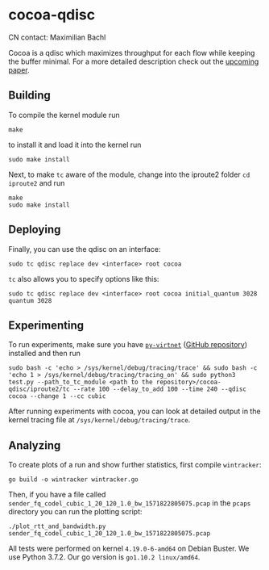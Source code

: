 # cocoa-qdisc
CN contact: Maximilian Bachl

Cocoa is a qdisc which maximizes throughput for each flow while keeping the buffer minimal. For a more detailed description check out the [upcoming paper](https://arxiv.org/abs/1910.10604).
## Building
To compile the kernel module run 

    make

to install it and load it into the kernel run

    sudo make install
    
Next, to make ``tc`` aware of the module, change into the iproute2 folder ```cd iproute2``` and run

    make
    sudo make install

## Deploying
Finally, you can use the qdisc on an interface: 

    sudo tc qdisc replace dev <interface> root cocoa
    
```tc``` also allows you to specify options like this: 

    sudo tc qdisc replace dev <interface> root cocoa initial_quantum 3028 quantum 3028
    
## Experimenting
To run experiments, make sure you have [```py-virtnet```](https://pypi.org/project/py-virtnet/) ([GitHub repository](https://github.com/CN-TU/py-virtnet)) installed and then run

    sudo bash -c 'echo > /sys/kernel/debug/tracing/trace' && sudo bash -c 'echo 1 > /sys/kernel/debug/tracing/tracing_on' && sudo python3 test.py --path_to_tc_module <path to the repository>/cocoa-qdisc/iproute2/tc --rate 100 --delay_to_add 100 --time 240 --qdisc cocoa --change 1 --cc cubic
    
After running experiments with cocoa, you can look at detailed output in the kernel tracing file at ```/sys/kernel/debug/tracing/trace```.

## Analyzing
To create plots of a run and show further statistics, first compile ```wintracker```:

    go build -o wintracker wintracker.go
    
Then, if you have a file called ```sender_fq_codel_cubic_1_20_120_1.0_bw_1571822805075.pcap``` in the ```pcaps``` directory you can run the plotting script:

    ./plot_rtt_and_bandwidth.py sender_fq_codel_cubic_1_20_120_1.0_bw_1571822805075.pcap

All tests were performed on kernel ```4.19.0-6-amd64``` on Debian Buster. We use Python 3.7.2. Our go version is ```go1.10.2 linux/amd64```.

